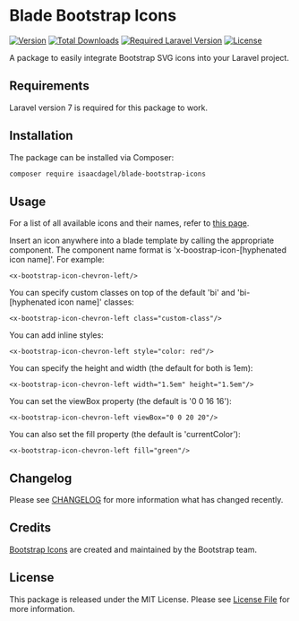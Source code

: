 # Blade Bootstrap Icons

[![Version](https://img.shields.io/packagist/v/isaacdagel/blade-bootstrap-icons)](https://packagist.org/packages/isaacdagel/blade-bootstrap-icons)
[![Total Downloads](https://img.shields.io/packagist/dt/isaacdagel/blade-bootstrap-icons)](https://packagist.org/packages/isaacdagel/blade-bootstrap-icons)
[![Required Laravel Version](https://img.shields.io/badge/Laravel-%5E7.0.0-red)](https://packagist.org/packages/isaacdagel/blade-bootstrap-icons)
[![License](https://img.shields.io/packagist/l/isaacdagel/blade-bootstrap-icons)](https://packagist.org/packages/isaacdagel/blade-bootstrap-icons)

A package to easily integrate Bootstrap SVG icons into your Laravel project.

## Requirements

Laravel version 7 is required for this package to work.

## Installation

The package can be installed via Composer:

```bash
composer require isaacdagel/blade-bootstrap-icons
```

## Usage

For a list of all available icons and their names, refer to [this page](https://icons.getbootstrap.com/).

Insert an icon anywhere into a blade template by calling the appropriate component. The component name format is 'x-boostrap-icon-[hyphenated icon name]'. For example:

```blade
<x-bootstrap-icon-chevron-left/>
```

You can specify custom classes on top of the default 'bi' and 'bi-[hyphenated icon name]' classes:

```blade
<x-bootstrap-icon-chevron-left class="custom-class"/>
```

You can add inline styles:

```blade
<x-bootstrap-icon-chevron-left style="color: red"/>
```

You can specify the height and width (the default for both is 1em):

```blade
<x-bootstrap-icon-chevron-left width="1.5em" height="1.5em"/>
```

You can set the viewBox property (the default is '0 0 16 16'):

```blade
<x-bootstrap-icon-chevron-left viewBox="0 0 20 20"/>
```

You can also set the fill property (the default is 'currentColor'):

```blade
<x-bootstrap-icon-chevron-left fill="green"/>
```

## Changelog

Please see [CHANGELOG](CHANGELOG.md) for more information what has changed recently.

## Credits

[Bootstrap Icons](https://github.com/twbs/icons) are created and maintained by the Bootstrap team.

## License

This package is released under the MIT License. Please see [License File](LICENSE.md) for more information.